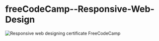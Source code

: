 # freeCodeCamp--Responsive-Web-Design
![Responsive web designing certificate FreeCodeCamp](https://github.com/reshma-merin/freeCodeCamp--Responsive-Web-Design/assets/84089423/2745abfb-1d14-47f4-aae9-7baf4368aae0)
